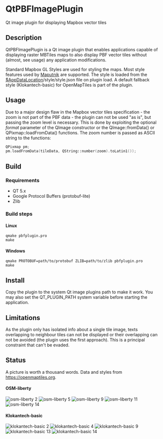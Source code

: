 # QtPBFImagePlugin
Qt image plugin for displaying Mapbox vector tiles

## Description
QtPBFImagePlugin is a Qt image plugin that enables applications capable of
displaying raster MBTiles maps to also display PBF vector tiles without
(almost, see usage) any application modifications.

Standard Mapbox GL Styles are used for styling the maps. Most style features
used by [Maputnik](http://editor.openmaptiles.org) are supported. The style
is loaded from the
[$AppDataLocation](http://doc.qt.io/qt-5/qstandardpaths.html)/style/style.json
file on plugin load. A default fallback style (Klokantech-basic) for
OpenMapTiles is part of the plugin.

## Usage
Due to a major design flaw in the Mapbox vector tiles specification - the zoom
is not part of the PBF data - the plugin can not be used "as is", but passing
the zoom level is necessary. This is done by exploiting the optional *format*
parameter of the QImage constructor or the QImage::fromData() or
QPixmap::loadFromData() functions. The zoom number is passed as ASCII string
to the functions:
```cpp
QPixmap pm;
pm.loadFromData(tileData, QString::number(zoom).toLatin1());
```

## Build
### Requirements
* QT 5.x
* Google Protocol Buffers (protobuf-lite)
* Zlib

### Build steps
#### Linux
```shell
qmake pbfplugin.pro
make
```
#### Windows
```shell
qmake PROTOBUF=path/to/protobuf ZLIB=path/to/zlib pbfplugin.pro
make
```

## Install
Copy the plugin to the system Qt image plugins path to make it work. You may
also set the QT_PLUGIN_PATH system variable before starting the application.

## Limitations
As the plugin only has isolated info about a single tile image, texts
overlapping to neighbour tiles can not be displayed or their overlapping can
not be avoided (the plugin uses the first approach). This is a principal
constraint that can't be evaded.

## Status
A picture is worth a thousand words. Data and styles from https://openmaptiles.org.
#### OSM-liberty
![osm-liberty 2](https://tumic0.github.io/QtPBFImagePlugin/images/osm-liberty-2.png)
![osm-liberty 5](https://tumic0.github.io/QtPBFImagePlugin/images/osm-liberty-5.png)
![osm-liberty 9](https://tumic0.github.io/QtPBFImagePlugin/images/osm-liberty-9.png)
![osm-liberty 11](https://tumic0.github.io/QtPBFImagePlugin/images/osm-liberty-11.png)
![osm-liberty 14](https://tumic0.github.io/QtPBFImagePlugin/images/osm-liberty-14.png)

#### Klokantech-basic
![klokantech-basic 2](https://tumic0.github.io/QtPBFImagePlugin/images/klokantech-basic-2.png)
![klokantech-basic 4](https://tumic0.github.io/QtPBFImagePlugin/images/klokantech-basic-4.png)
![klokantech-basic 9](https://tumic0.github.io/QtPBFImagePlugin/images/klokantech-basic-9.png)
![klokantech-basic 13](https://tumic0.github.io/QtPBFImagePlugin/images/klokantech-basic-13.png)
![klokantech-basic 14](https://tumic0.github.io/QtPBFImagePlugin/images/klokantech-basic-14.png)

